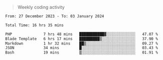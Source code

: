 > Weekly coding activity
<!--START_SECTION:waka-->

```txt
From: 27 December 2023 - To: 03 January 2024

Total Time: 16 hrs 35 mins

PHP              7 hrs 48 mins   ███████████▓░░░░░░░░░░░░░   47.07 %
Blade Template   6 hrs 17 mins   █████████▒░░░░░░░░░░░░░░░   37.90 %
Markdown         1 hr 32 mins    ██▒░░░░░░░░░░░░░░░░░░░░░░   09.27 %
JSON             34 mins         █░░░░░░░░░░░░░░░░░░░░░░░░   03.43 %
Bash             19 mins         ▒░░░░░░░░░░░░░░░░░░░░░░░░   01.91 %
```

<!--END_SECTION:waka-->
